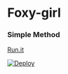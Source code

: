 # Foxy-girl


### Simple Method

 

[Run.it](https://replit.com/@BenMonster/FOX-QR-1?v=1)


[![Deploy](https://www.herokucdn.com/deploy/button.svg)](https://heroku.com/deploy?template=https://github.com/Ben-Monster/Foxy-girl.git)
